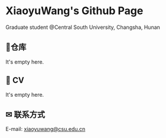 # XiaoyuWang's Github Page

Graduate student @Central South University, Changsha, Hunan


## 🍟仓库

It's empty here.

## 💼 CV

It's empty here.

## ✉ 联系方式

E-mail: xiaoyuwang@csu.edu.cn


